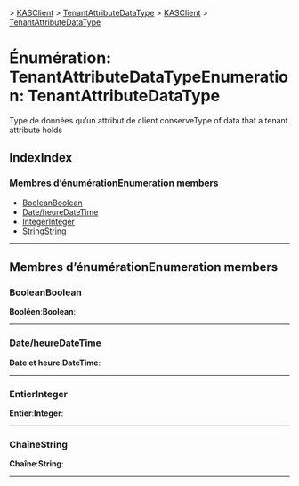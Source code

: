 <span data-ttu-id="12901-101">[](../README.md) > [KASClient](../modules/kasclient.md) > [TenantAttributeDataType](../enums/kasclient.tenantattributedatatype.md)</span><span class="sxs-lookup"><span data-stu-id="12901-101">[](../README.md) > [KASClient](../modules/kasclient.md) > [TenantAttributeDataType](../enums/kasclient.tenantattributedatatype.md)</span></span>

# <a name="enumeration-tenantattributedatatype"></a><span data-ttu-id="12901-102">Énumération: TenantAttributeDataType</span><span class="sxs-lookup"><span data-stu-id="12901-102">Enumeration: TenantAttributeDataType</span></span>

<span data-ttu-id="12901-103">Type de données qu’un attribut de client conserve</span><span class="sxs-lookup"><span data-stu-id="12901-103">Type of data that a tenant attribute holds</span></span>
## <a name="index"></a><span data-ttu-id="12901-104">Index</span><span class="sxs-lookup"><span data-stu-id="12901-104">Index</span></span>

### <a name="enumeration-members"></a><span data-ttu-id="12901-105">Membres d’énumération</span><span class="sxs-lookup"><span data-stu-id="12901-105">Enumeration members</span></span>

* [<span data-ttu-id="12901-106">Boolean</span><span class="sxs-lookup"><span data-stu-id="12901-106">Boolean</span></span>](kasclient.tenantattributedatatype.md#boolean)
* [<span data-ttu-id="12901-107">Date/heure</span><span class="sxs-lookup"><span data-stu-id="12901-107">DateTime</span></span>](kasclient.tenantattributedatatype.md#datetime)
* [<span data-ttu-id="12901-108">Integer</span><span class="sxs-lookup"><span data-stu-id="12901-108">Integer</span></span>](kasclient.tenantattributedatatype.md#integer)
* [<span data-ttu-id="12901-109">String</span><span class="sxs-lookup"><span data-stu-id="12901-109">String</span></span>](kasclient.tenantattributedatatype.md#string)

---

## <a name="enumeration-members"></a><span data-ttu-id="12901-110">Membres d’énumération</span><span class="sxs-lookup"><span data-stu-id="12901-110">Enumeration members</span></span>

<a id="boolean"></a>

###  <a name="boolean"></a><span data-ttu-id="12901-111">Boolean</span><span class="sxs-lookup"><span data-stu-id="12901-111">Boolean</span></span>

<span data-ttu-id="12901-112">**Booléen**:</span><span class="sxs-lookup"><span data-stu-id="12901-112">**Boolean**:</span></span> 

___
<a id="datetime"></a>

###  <a name="datetime"></a><span data-ttu-id="12901-113">Date/heure</span><span class="sxs-lookup"><span data-stu-id="12901-113">DateTime</span></span>

<span data-ttu-id="12901-114">**Date et heure**:</span><span class="sxs-lookup"><span data-stu-id="12901-114">**DateTime**:</span></span> 

___
<a id="integer"></a>

###  <a name="integer"></a><span data-ttu-id="12901-115">Entier</span><span class="sxs-lookup"><span data-stu-id="12901-115">Integer</span></span>

<span data-ttu-id="12901-116">**Entier**:</span><span class="sxs-lookup"><span data-stu-id="12901-116">**Integer**:</span></span> 

___
<a id="string"></a>

###  <a name="string"></a><span data-ttu-id="12901-117">Chaîne</span><span class="sxs-lookup"><span data-stu-id="12901-117">String</span></span>

<span data-ttu-id="12901-118">**Chaîne**:</span><span class="sxs-lookup"><span data-stu-id="12901-118">**String**:</span></span> 

___


